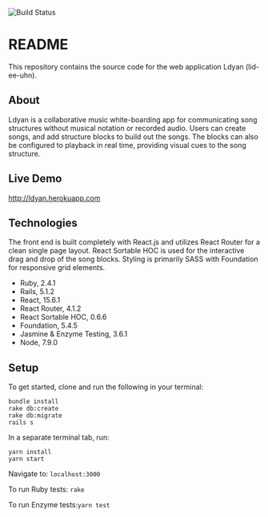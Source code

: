 ![Build Status](https://codeship.com/projects/fc7d8080-530d-0135-099b-129b825f4ead/status?branch=master)

# README
This repository contains the source code for the web application Ldyan (lid-ee-uhn).

## About

Ldyan is a collaborative music white-boarding app for communicating song structures without musical notation or recorded audio. Users can create songs, and add structure blocks to build out the songs. The blocks can also be configured to playback in real time, providing visual cues to the song structure.

## Live Demo

http://ldyan.herokuapp.com

## Technologies

The front end is built completely with React.js and utilizes React Router for a clean single page layout. React Sortable HOC is used for the interactive drag and drop of the song blocks.  Styling is primarily SASS with Foundation for responsive grid elements.

* Ruby, 2.4.1
* Rails, 5.1.2
* React, 15.6.1
* React Router, 4.1.2
* React Sortable HOC, 0.6.6
* Foundation, 5.4.5
* Jasmine & Enzyme Testing, 3.6.1
* Node, 7.9.0

## Setup
To get started, clone and run the following in your terminal:
```
bundle install
rake db:create
rake db:migrate
rails s
```

In a separate terminal tab, run:
```
yarn install
yarn start
```

Navigate to: ```localhost:3000```

To run Ruby tests: ```rake```

To run Enzyme tests:```yarn test```
